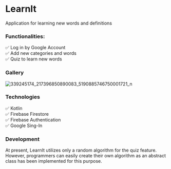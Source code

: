 # LearnIt
Application for learning new words and definitions   

### Functionalities:
✅ Log in by Google Account    
✅ Add new categories and words   
✅ Quiz to learn new words      

### Gallery 

![339245174_217396850890083_5190885746750001721_n](https://user-images.githubusercontent.com/30911232/229623147-5f2a6c68-88da-466a-b3a0-7c221fac5f11.jpg)

### Technologies
✅ Kotlin   
✅ Firebase Firestore  
✅ Firebase Authentication   
✅ Google Sing-In   

### Development
At present, LearnIt utilizes only a random algorithm for the quiz feature. However, programmers can easily create their own algorithm as an abstract class has been implemented for this purpose.
